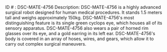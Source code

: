 ID # : DSC-MATE-4756
Description: DSC-MATE-4756 is a highly advanced surgical robot designed for human medical procedures. It stands 1.5 meters tall and weighs approximately 150kg. DSC-MATE-4756's most distinguishing feature is its single green cyclops eye, which houses all of its sensory apparatus. DSC-MATE-4756 also wears a pair of horned rim glasses over its eye, and a gold earring in its left ear. DSC-MATE-4756's body is covered in an array of hoses, wires, and gears, which allow it to carry out complex surgical maneuvers.